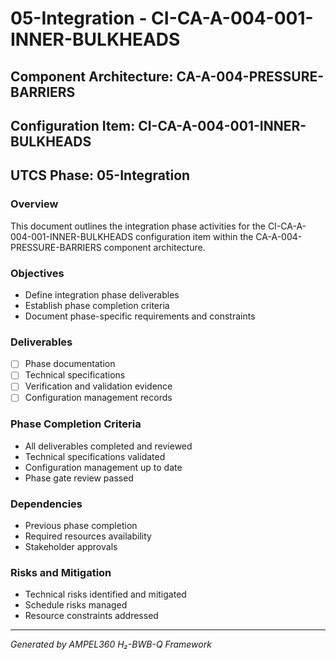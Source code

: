 # 05-Integration - CI-CA-A-004-001-INNER-BULKHEADS

## Component Architecture: CA-A-004-PRESSURE-BARRIERS
## Configuration Item: CI-CA-A-004-001-INNER-BULKHEADS
## UTCS Phase: 05-Integration

### Overview
This document outlines the integration phase activities for the CI-CA-A-004-001-INNER-BULKHEADS configuration item within the CA-A-004-PRESSURE-BARRIERS component architecture.

### Objectives
- Define integration phase deliverables
- Establish phase completion criteria
- Document phase-specific requirements and constraints

### Deliverables
- [ ] Phase documentation
- [ ] Technical specifications
- [ ] Verification and validation evidence
- [ ] Configuration management records

### Phase Completion Criteria
- All deliverables completed and reviewed
- Technical specifications validated
- Configuration management up to date
- Phase gate review passed

### Dependencies
- Previous phase completion
- Required resources availability
- Stakeholder approvals

### Risks and Mitigation
- Technical risks identified and mitigated
- Schedule risks managed
- Resource constraints addressed

---
*Generated by AMPEL360 H₂-BWB-Q Framework*

